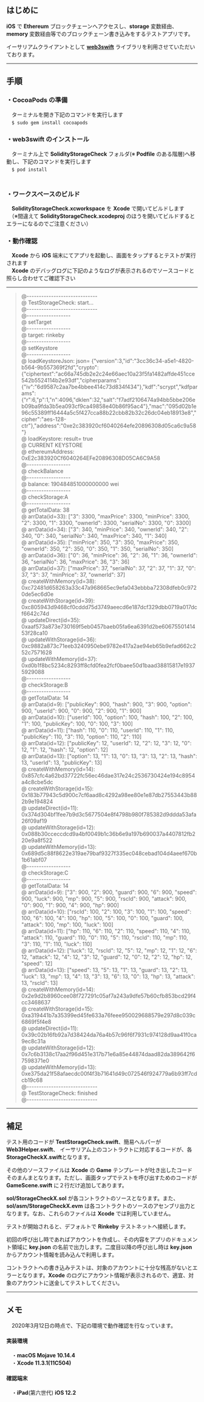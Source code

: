 ## はじめに  
**iOS** で **Ethereum** ブロックチェーンへアクセスし、**storage** 変数経由、**memory** 変数経由等でのブロックチェーン書き込みをするテストアプリです。  

イーサリアムクライアントとして [**web3swift**](https://github.com/matter-labs/web3swift)  ライブラリを利用させていただいております。     

----
## 手順  
### ・**CocoaPods** の準備
　ターミナルを開き下記のコマンドを実行します  
　`$ sudo gem install cocoapods`  

### ・**web3swift** のインストール
　ターミナル上で **SolidityStorageCheck** フォルダ(※ **Podfile** のある階層)へ移動し、下記のコマンドを実行します  
　`$ pod install`  
　
### ・ワークスペースのビルド
　**SolidityStorageCheck.xcworkspace** を **Xcode** で開いてビルドします  
　（※間違えて **SolidityStorageCheck.xcodeproj** のほうを開いてビルドするとエラーになるのでご注意ください）
　
### ・動作確認
　**Xcode** から **iOS** 端末にてアプリを起動し、画面をタップするとテストが実行されます  
　**Xcode** のデバッグログに下記のようなログが表示されるのでソースコードと照らし合わせてご確認下さい

---

> @-----------------------------  
> @ TestStorageCheck: start...  
> @-----------------------------  
> @------------------  
> @ setTarget  
> @------------------  
> @ target: rinkeby  
> @------------------  
> @ setKeystore  
> @------------------  
> @ loadKeystoreJson: json= {"version":3,"id":"3cc36c34-a5e1-4820-b564-9b557369f2fd","crypto":{"ciphertext":"ac66a745db2e2c24e66aec10a23f5fa1482affde451cce542b5524114b2e93df","cipherparams":{"iv":"6d9587c2aa7be4bbee414c73d834f434"},"kdf":"scrypt","kdfparams":{"r":6,"p":1,"n":4096,"dklen":32,"salt":"f7adf2106474a94bb5bbe206eb09ba9fda3b5ea093cf9ca49858e40b86f95ac4"},"mac":"095d02b1e96c55389ff16444a5c5f427cca88b22cbb82b32c26dc04eb18913e8","cipher":"aes-128-ctr"},"address":"0xe2c383920cf6040264efe20896308d05ca6c9a58"}  
> @ loadKeystore: result= true  
> @ CURRENT KEYSTORE  
> @ ethereumAddress: 0xE2c383920Cf6040264EFe20896308D05CA6C9A58  
> @------------------  
> @ checkBalance  
> @------------------  
> @ balance: 190484851000000000 wei  
> @------------------  
> @ checkStorage:A  
> @------------------  
> @ getTotalData: 38  
> @ arrData(id=33): ["3": 3300, "maxPrice": 3300, "minPrice": 3300, "2": 3300, "1": 3300, "ownerId": 3300, "serialNo": 3300, "0": 3300]  
> @ arrData(id=34): ["3": 340, "minPrice": 340, "ownerId": 340, "2": 340, "0": 340, "serialNo": 340, "maxPrice": 340, "1": 340]  
> @ arrData(id=35): ["minPrice": 350, "3": 350, "maxPrice": 350, "ownerId": 350, "2": 350, "0": 350, "1": 350, "serialNo": 350]  
> @ arrData(id=36): ["0": 36, "minPrice": 36, "2": 36, "1": 36, "ownerId": 36, "serialNo": 36, "maxPrice": 36, "3": 36]  
> @ arrData(id=37): ["maxPrice": 37, "serialNo": 37, "2": 37, "1": 37, "0": 37, "3": 37, "minPrice": 37, "ownerId": 37]  
> @ createWithMemory(id=38): 0xc72481d658263a33c47a968665ec9efa043ebbba72308dfeb0c9720de5ec6d0e  
> @ createWithStorage(id=39): 0xc805943d9468cf0cddd75d3749aeecd6e187dcf329dbb0719a017dcf6642c74d  
> @ updateDirect(id=35): 0xaaf573a873e730169f5eb0457baeb05fa6ea6391d2be6067550141453f28ca10  
> @ updateWithStorage(id=36): 0xc9882a873c71eeb3240950ebe9782e417a2ae94eb65b9efad662c252c7571628  
> @ updateWithMemory(id=37): 0xd0b1f8bc5234c8293ff8cfd0fea2fcf0baee50d1baad38815817e19375929088  
> @------------------  
> @ checkStorage:B  
> @------------------  
> @ getTotalData: 14  
> @ arrData(id=9): ["publicKey": 900, "hash": 900, "3": 900, "option": 900, "userId": 900, "0": 900, "2": 900, "1": 900]  
> @ arrData(id=10): ["userId": 100, "option": 100, "hash": 100, "2": 100, "1": 100, "publicKey": 100, "0": 100, "3": 100]  
> @ arrData(id=11): ["hash": 110, "0": 110, "userId": 110, "1": 110, "publicKey": 110, "3": 110, "option": 110, "2": 110]  
> @ arrData(id=12): ["publicKey": 12, "userId": 12, "2": 12, "3": 12, "0": 12, "1": 12, "hash": 12, "option": 12]  
> @ arrData(id=13): ["option": 13, "1": 13, "0": 13, "3": 13, "2": 13, "hash": 13, "userId": 13, "publicKey": 13]  
> @ createWithMemory(id=14): 0x857cfc4a62bd37722fc56ec46dae317e24c2536730424e194c8954a4c8cbe5dc  
> @ createWithStorage(id=15): 0x183b77943c5d900c7cf6aad8c4292a98ee80e1e87db27553443b882b9e194824  
> @ updateDirect(id=11): 0x374d304bf1fee7b9d3c5677504e8f4798b980f785382d9ddda53afa26f09af19  
> @ updateWithStorage(id=12): 0x088b30cceccdcd9a4bf0049b1c36b6e9a197b690037a4407812fb220e9a8f522  
> @ updateWithMemory(id=13): 0x689d5c88f8622e319ae79baf9327f335ec048cebad104d4aeef670b1b61abf07  
> @------------------  
> @ checkStorage:C  
> @------------------  
> @ getTotalData: 14  
> @ arrData(id=9): ["3": 900, "2": 900, "guard": 900, "6": 900, "speed": 900, "luck": 900, "mp": 900, "5": 900, "rscId": 900, "attack": 900, "0": 900, "1": 900, "4": 900, "hp": 900]  
> @ arrData(id=10): ["rscId": 100, "2": 100, "3": 100, "1": 100, "speed": 100, "6": 100, "4": 100, "hp": 100, "5": 100, "0": 100, "guard": 100, "attack": 100, "mp": 100, "luck": 100]  
> @ arrData(id=11): ["hp": 110, "6": 110, "2": 110, "speed": 110, "4": 110, "attack": 110, "guard": 110, "0": 110, "5": 110, "rscId": 110, "mp": 110, "3": 110, "1": 110, "luck": 110]  
> @ arrData(id=12): ["luck": 12, "rscId": 12, "5": 12, "mp": 12, "1": 12, "6": 12, "attack": 12, "4": 12, "3": 12, "guard": 12, "0": 12, "2": 12, "hp": 12, "speed": 12]  
> @ arrData(id=13): ["speed": 13, "5": 13, "1": 13, "guard": 13, "2": 13, "luck": 13, "mp": 13, "4": 13, "3": 13, "6": 13, "0": 13, "hp": 13, "attack": 13, "rscId": 13]  
> @ createWithMemory(id=14): 0x2e9d2b8960cee08f727291c05af7a243a9dfe57b60cfb853bcd29f4cc3468637  
> @ createWithStorage(id=15): 0xa319441b7a35399ed45fe633a76feee950029688579e297d8c039c6869f5f4e8  
> @ updateDirect(id=11): 0x39c02b16fb92a7d38424da76a4b57c96f6f7931c974128d9aa41f0ca9ec8c31a  
> @ updateWithStorage(id=12): 0x7c6b3138c17aa2f96d451e317b71e6a85e44874daad82da389642f67598371e0  
> @ updateWithMemory(id=13): 0xe375da21f58afaecdc00f4f3b71641d49c072546f924779a6b93ff7cdcb19c68  
> @-----------------------------  
> @ TestStorageCheck: finished  
> @-----------------------------  

---

## 補足

テスト用のコードが **TestStorageCheck.swift**、簡易ヘルパーが **Web3Helper.swift**、 イーサリアム上のコントラクトに対応するコードが、各 **StorageCheckX.swift**となります。  

その他のソースファイルは **Xcode** の **Game** テンプレートが吐き出したコードそのまんまとなります。ただし、画面タップでテストを呼び出すためのコードが **GameScene.swift** に２行だけ追加してあります。

**sol/StorageCheckX.sol** が各コントラクトのソースとなります。また、**sol/asm/StorageCheckX.evm** は各コントラクトのソースのアセンブリ出力となります。なお、これらのファイルは **Xcode** では利用していません。

テストが開始されると、デフォルトで **Rinkeby** テストネットへ接続します。  

初回の呼び出し時であればアカウントを作成し、その内容をアプリのドキュメント領域に **key.json** の名前で出力します。二度目以降の呼び出し時は **key.json** からアカウント情報を読み込んで利用します。  

コントラクトへの書き込みテストは、対象のアカウントに十分な残高がないとエラーとなります。**Xcode** のログにアカウント情報が表示されるので、適宜、対象のアカウントに送金してテストしてください。
  
----
## メモ
　2020年3月12日の時点で、下記の環境で動作確認を行なっています。  

#### 実装環境
　・**macOS Mojave 10.14.4**  
　・**Xcode 11.3.1(11C504)**

#### 確認端末
　・**iPad**(第六世代) **iOS 12.2**  
